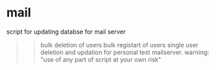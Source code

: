 # mail
script for updating databse for mail server
>>bulk deletion of users
>>bulk registart of users
>>single user deletion and updation
for personal test mailserver.
warning:
"use of any part of script at your own risk"
